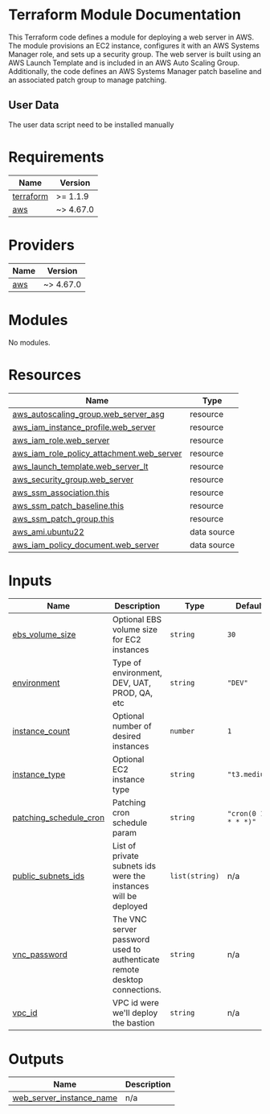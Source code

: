 <!-- BEGIN_TF_DOCS -->
# Terraform Module Documentation

This Terraform code defines a module for deploying a web server in AWS. The module provisions an EC2 instance, configures it with an AWS Systems Manager role,
and sets up a security group. The web server is built using an AWS Launch Template and is included in an AWS Auto Scaling Group.
Additionally, the code defines an AWS Systems Manager patch baseline and an associated patch group to manage patching.

## User Data

The user data script need to be installed manually

# Requirements

| Name | Version |
|------|---------|
| <a name="requirement_terraform"></a> [terraform](#requirement\_terraform) | >= 1.1.9 |
| <a name="requirement_aws"></a> [aws](#requirement\_aws) | ~> 4.67.0 |

# Providers

| Name | Version |
|------|---------|
| <a name="provider_aws"></a> [aws](#provider\_aws) | ~> 4.67.0 |

# Modules

No modules.

# Resources

| Name | Type |
|------|------|
| [aws_autoscaling_group.web_server_asg](https://registry.terraform.io/providers/hashicorp/aws/latest/docs/resources/autoscaling_group) | resource |
| [aws_iam_instance_profile.web_server](https://registry.terraform.io/providers/hashicorp/aws/latest/docs/resources/iam_instance_profile) | resource |
| [aws_iam_role.web_server](https://registry.terraform.io/providers/hashicorp/aws/latest/docs/resources/iam_role) | resource |
| [aws_iam_role_policy_attachment.web_server](https://registry.terraform.io/providers/hashicorp/aws/latest/docs/resources/iam_role_policy_attachment) | resource |
| [aws_launch_template.web_server_lt](https://registry.terraform.io/providers/hashicorp/aws/latest/docs/resources/launch_template) | resource |
| [aws_security_group.web_server](https://registry.terraform.io/providers/hashicorp/aws/latest/docs/resources/security_group) | resource |
| [aws_ssm_association.this](https://registry.terraform.io/providers/hashicorp/aws/latest/docs/resources/ssm_association) | resource |
| [aws_ssm_patch_baseline.this](https://registry.terraform.io/providers/hashicorp/aws/latest/docs/resources/ssm_patch_baseline) | resource |
| [aws_ssm_patch_group.this](https://registry.terraform.io/providers/hashicorp/aws/latest/docs/resources/ssm_patch_group) | resource |
| [aws_ami.ubuntu22](https://registry.terraform.io/providers/hashicorp/aws/latest/docs/data-sources/ami) | data source |
| [aws_iam_policy_document.web_server](https://registry.terraform.io/providers/hashicorp/aws/latest/docs/data-sources/iam_policy_document) | data source |

# Inputs

| Name | Description | Type | Default | Required |
|------|-------------|------|---------|:--------:|
| <a name="input_ebs_volume_size"></a> [ebs\_volume\_size](#input\_ebs\_volume\_size) | Optional EBS volume size for EC2 instances | `string` | `30` | no |
| <a name="input_environment"></a> [environment](#input\_environment) | Type of environment, DEV, UAT, PROD, QA, etc | `string` | `"DEV"` | no |
| <a name="input_instance_count"></a> [instance\_count](#input\_instance\_count) | Optional number of desired instances | `number` | `1` | no |
| <a name="input_instance_type"></a> [instance\_type](#input\_instance\_type) | Optional EC2 instance type | `string` | `"t3.medium"` | no |
| <a name="input_patching_schedule_cron"></a> [patching\_schedule\_cron](#input\_patching\_schedule\_cron) | Patching cron schedule param | `string` | `"cron(0 1 ? * * *)"` | no |
| <a name="input_public_subnets_ids"></a> [public\_subnets\_ids](#input\_public\_subnets\_ids) | List of private subnets ids were the instances will be deployed | `list(string)` | n/a | yes |
| <a name="input_vnc_password"></a> [vnc\_password](#input\_vnc\_password) | The VNC server password used to authenticate remote desktop connections. | `string` | n/a | yes |
| <a name="input_vpc_id"></a> [vpc\_id](#input\_vpc\_id) | VPC id were we'll deploy the bastion | `string` | n/a | yes |

# Outputs

| Name | Description |
|------|-------------|
| <a name="output_web_server_instance_name"></a> [web\_server\_instance\_name](#output\_web\_server\_instance\_name) | n/a |
<!-- END_TF_DOCS -->